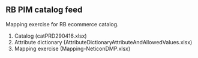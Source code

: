 ## RB PIM catalog feed

Mapping exercise for RB ecommerce catalog.

1. Catalog (catPRD290416.xlsx)
2. Attribute dictionary (AttributeDictionaryAttributeAndAllowedValues.xlsx)
3. Mapping exercise (Mapping-NeticonDMP.xlsx)

